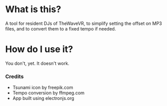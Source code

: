 # What is this?

A tool for resident DJs of TheWaveVR, to simplify setting the offset on MP3 files, and to convert them to a fixed tempo if needed.

# How do I use it?

You don't, yet. It doesn't work.

### Credits

* Tsunami icon by freepik.com
* Tempo conversion by ffmpeg.com
* App built using electronjs.org